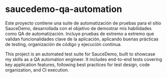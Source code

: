 # saucedemo-qa-automation
Este proyecto contiene una suite de automatización de pruebas para el sitio SauceDemo, desarrollada con el objetivo de demostrar mis habilidades como QA de automatización. Incluye pruebas de extremo a extremo que validan funcionalidades clave de la aplicación, aplicando buenas prácticas de testing, organización de código y ejecución continua.

This project is an automated test suite for SauceDemo, built to showcase my skills as a QA automation engineer. It includes end-to-end tests covering key application features, following best practices for test design, code organization, and CI execution.
